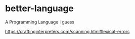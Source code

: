 # better-language
A Programming Language I guess 

https://craftinginterpreters.com/scanning.html#lexical-errors
